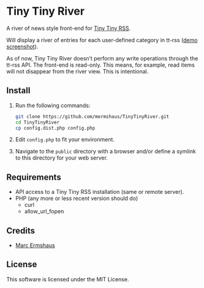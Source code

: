 # Tiny Tiny River

A river of news style front-end for [Tiny Tiny RSS](https://tt-rss.org/).

Will display a river of entries for each user-defined category in tt-rss ([demo screenshot](http://i.imgur.com/gzn5sAq.png)).

As of now, Tiny Tiny River doesn’t perform any write operations through the tt-rss API. The front-end is read-only. This means, for example, read items will not disappear from the river view. This is intentional.


## Install

1. Run the following commands:

    ~~~ bash
    git clone https://github.com/mermshaus/TinyTinyRiver.git
    cd TinyTinyRiver
    cp config.dist.php config.php
    ~~~

2. Edit `config.php` to fit your environment.

3. Navigate to the `public` directory with a browser and/or define a symlink to this directory for your web server.


## Requirements

- API access to a Tiny Tiny RSS installation (same or remote server).
- PHP (any more or less recent version should do)
  - curl
  - allow_url_fopen


## Credits

- [Marc Ermshaus](http://www.ermshaus.org/)


## License

This software is licensed under the MIT License.
